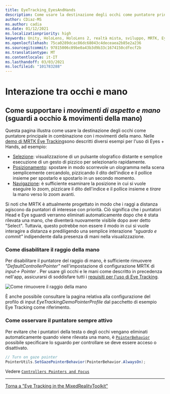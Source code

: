 ```yaml
---
title: EyeTracking_EyesAndHands
description: Come usare la destinazione degli occhi come puntatore principale in combinazione con i movimenti della mano in MRTK
author: CDiaz-MS
ms.author: cadia
ms.date: 01/12/2021
ms.localizationpriority: high
keywords: Unity, HoloLens, HoloLens 2, realtà mista, sviluppo, MRTK, EyeTracking,
ms.openlocfilehash: 75ca0289dcac86dc68043c4deceaea2b85e2a236
ms.sourcegitcommit: 97815006c09be0a43b3d9b33c1674150cdfecf2b
ms.translationtype: MT
ms.contentlocale: it-IT
ms.lasthandoff: 03/03/2021
ms.locfileid: "101783288"
---
```

# <a name="eyes--hand-interaction"></a>Interazione tra occhi e mano

## <a name="how-to-support-_look--hand-motions_-eye-gaze--hand-gestures"></a>Come supportare i _movimenti di aspetto e mano_ (sguardi a occhio & movimenti della mano)

Questa pagina illustra come usare la destinazione degli occhi come puntatore principale in combinazione con i movimenti della mano.
Nelle [demo di MRTK Eye Tracking](EyeTracking_ExamplesOverview.md)sono descritti diversi esempi per l'uso di Eyes + Hands, ad esempio:

- [Selezione](EyeTracking_TargetSelection.md): visualizzazione di un pulsante olografico distante e semplice esecuzione di un gesto di pizzico per selezionarlo rapidamente.
- [Posizionamento](EyeTracking_Positioning.md): spostare in modo scorrevole un ologramma nella scena semplicemente cercandolo, pizzicando il dito dell'indice e il pollice insieme per spostarlo e spostarlo in un secondo momento.
- [Navigazione](EyeTracking_Navigation.md): è sufficiente esaminare la posizione in cui si vuole eseguire lo zoom, pizzicare il dito dell'indice e il pollice insieme e _tirare_ la mano verso lo zoom avanti.

Si noti che MRTK è attualmente progettato in modo che i raggi a distanza agiscono da puntatori di interesse con priorità.
Ciò significa che i puntatori Head e Eye sguardi verranno eliminati automaticamente dopo che è stata rilevata una mano, che diventerà nuovamente visibile dopo aver detto "Select".
Tuttavia, questo potrebbe non essere il modo in cui si vuole interagire a distanza e prediligendo una semplice interazione _"sguardo e commit"_ indipendente dalla presenza di mani nella visualizzazione.

### <a name="how-to-disable-the-hand-ray"></a>Come disabilitare il raggio della mano

Per disabilitare il puntatore del raggio di mano, è sufficiente rimuovere _"DefaultControllerPointer"_ nell'impostazione di configurazione MRTK di _input-> Pointer_ .
Per usare gli occhi e le mani come descritto in precedenza nell'app, assicurarsi di soddisfare tutti i [requisiti per l'uso di Eye Tracking](EyeTracking_BasicSetup.md).

![Come rimuovere il raggio della mano](../images/eye-tracking/mrtk_setup_removehandray.jpg)

È anche possibile consultare la pagina relativa alla configurazione del profilo di input _EyeTrackingDemoPointerProfile_ dal pacchetto di esempio Eye Tracking come riferimento.

### <a name="how-to-keep-gaze-pointer-always-on"></a>Come osservare il puntatore sempre attivo

Per evitare che i puntatori della testa o degli occhi vengano eliminati automaticamente quando viene rilevata una mano, è [`PointerBehavior`](xref:Microsoft.MixedReality.Toolkit.Input.PointerBehavior) possibile specificare lo sguardo per controllare se deve essere acceso o disattivato.

```c#
// Turn on gaze pointer
PointerUtils.SetGazePointerBehavior(PointerBehavior.AlwaysOn);
```

Vedere [`Controllers Pointers and Focus`](../../architecture/ControllersPointersAndFocus.md)

---
[Torna a "Eye Tracking in the MixedRealityToolkit"](EyeTracking_Main.md)
